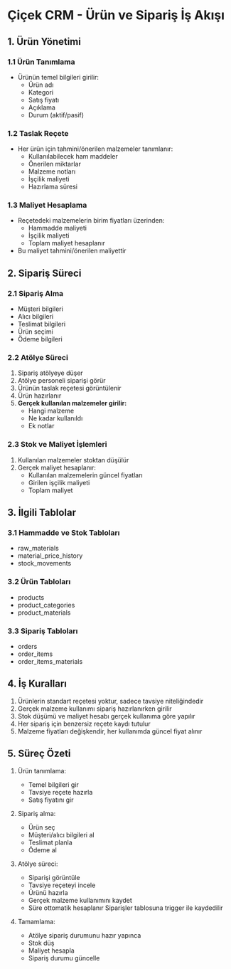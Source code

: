 # Çiçek CRM - Ürün ve Sipariş İş Akışı

## 1. Ürün Yönetimi

### 1.1 Ürün Tanımlama
- Ürünün temel bilgileri girilir:
  * Ürün adı
  * Kategori
  * Satış fiyatı
  * Açıklama
  * Durum (aktif/pasif)

### 1.2 Taslak Reçete
- Her ürün için tahmini/önerilen malzemeler tanımlanır:
  * Kullanılabilecek ham maddeler 
  * Önerilen miktarlar
  * Malzeme notları
  * İşçilik maliyeti
  * Hazırlama süresi

### 1.3 Maliyet Hesaplama
- Reçetedeki malzemelerin birim fiyatları üzerinden:
  * Hammadde maliyeti
  * İşçilik maliyeti 
  * Toplam maliyet hesaplanır
- Bu maliyet tahmini/önerilen maliyettir

## 2. Sipariş Süreci

### 2.1 Sipariş Alma
- Müşteri bilgileri
- Alıcı bilgileri  
- Teslimat bilgileri
- Ürün seçimi
- Ödeme bilgileri

### 2.2 Atölye Süreci
1. Sipariş atölyeye düşer
2. Atölye personeli siparişi görür
3. Ürünün taslak reçetesi görüntülenir
4. Ürün hazırlanır
5. **Gerçek kullanılan malzemeler girilir:**
   * Hangi malzeme
   * Ne kadar kullanıldı
   * Ek notlar

### 2.3 Stok ve Maliyet İşlemleri
1. Kullanılan malzemeler stoktan düşülür
2. Gerçek maliyet hesaplanır:
   * Kullanılan malzemelerin güncel fiyatları
   * Girilen işçilik maliyeti
   * Toplam maliyet

## 3. İlgili Tablolar

### 3.1 Hammadde ve Stok Tabloları
- raw_materials
- material_price_history
- stock_movements 

### 3.2 Ürün Tabloları
- products
- product_categories
- product_materials

### 3.3 Sipariş Tabloları
- orders
- order_items
- order_items_materials

## 4. İş Kuralları

1. Ürünlerin standart reçetesi yoktur, sadece tavsiye niteliğindedir
2. Gerçek malzeme kullanımı sipariş hazırlanırken girilir
3. Stok düşümü ve maliyet hesabı gerçek kullanıma göre yapılır
4. Her sipariş için benzersiz reçete kaydı tutulur
5. Malzeme fiyatları değişkendir, her kullanımda güncel fiyat alınır

## 5. Süreç Özeti

1. Ürün tanımlama:
   - Temel bilgileri gir
   - Tavsiye reçete hazırla
   - Satış fiyatını gir

2. Sipariş alma:
   - Ürün seç
   - Müşteri/alıcı bilgileri al
   - Teslimat planla
   - Ödeme al

3. Atölye süreci:
   - Siparişi görüntüle
   - Tavsiye reçeteyi incele
   - Ürünü hazırla
   - Gerçek malzeme kullanımını kaydet
   - Süre ottomatik hesaplanır Siparişler tablosuna trigger ile kaydedilir

4. Tamamlama:
    - Atölye sipariş durumunu hazır yapınca
   - Stok düş
   - Maliyet hesapla
   - Sipariş durumu güncelle
